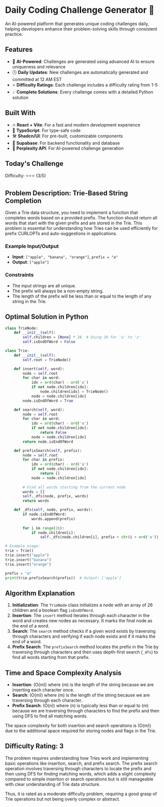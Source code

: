 # Daily Coding Challenge Generator 🚀

An AI-powered platform that generates unique coding challenges daily, helping developers enhance their problem-solving skills through consistent practice.

## Features

- 🤖 **AI-Powered**: Challenges are generated using advanced AI to ensure uniqueness and relevance
- 🕒 **Daily Updates**: New challenges are automatically generated and committed at 12 AM EST
- ⭐ **Difficulty Ratings**: Each challenge includes a difficulty rating from 1-5
- 💡 **Complete Solutions**: Every challenge comes with a detailed Python solution

## Built With

- 🔥 **React + Vite**: For a fast and modern development experience
- 🔷 **TypeScript**: For type-safe code
- 🛠️ **Shadcn/UI**: For pre-built, customizable components
- 🔌 **Supabase**: For backend functionality and database
- 🤖 **Perplexity API**: For AI-powered challenge generation

## Today's Challenge

Difficulty: ⭐⭐⭐ (3/5)

## Problem Description: Trie-Based String Completion

Given a Trie data structure, you need to implement a function that completes words based on a provided prefix. The function should return all words that start with the given prefix and are stored in the Trie. This problem is essential for understanding how Tries can be used efficiently for prefix CURLOPTs and auto-suggestions in applications.

### Example Input/Output

- **Input**: `["apple", "banana", "orange"]`, `prefix = "a"`
- **Output**: `["apple"]`

### Constraints

- The input strings are all unique.
- The prefix will always be a non-empty string.
- The length of the prefix will be less than or equal to the length of any string in the Trie.

## Optimal Solution in Python

```python
class TrieNode:
    def __init__(self):
        self.children = [None] * 26  # Using 26 for 'a' to 'z'
        self.isEndOfWord = False

class Trie:
    def __init__(self):
        self.root = TrieNode()

    def insert(self, word):
        node = self.root
        for char in word:
            idx = ord(char) - ord('a')
            if not node.children[idx]:
                node.children[idx] = TrieNode()
            node = node.children[idx]
        node.isEndOfWord = True

    def search(self, word):
        node = self.root
        for char in word:
            idx = ord(char) - ord('a')
            if not node.children[idx]:
                return False
            node = node.children[idx]
        return node.isEndOfWord

    def prefixSearch(self, prefix):
        node = self.root
        for char in prefix:
            idx = ord(char) - ord('a')
            if not node.children[idx]:
                return []
            node = node.children[idx]
        
        # Find all words starting from the current node
        words = []
        self._dfs(node, prefix, words)
        return words

    def _dfs(self, node, prefix, words):
        if node.isEndOfWord:
            words.append(prefix)
        
        for i in range(26):
            if node.children[i]:
                self._dfs(node.children[i], prefix + chr(i + ord('a')), words)

# Example usage:
trie = Trie()
trie.insert("apple")
trie.insert("banana")
trie.insert("orange")

prefix = "a"
print(trie.prefixSearch(prefix))  # Output: ['apple']
```

## Algorithm Explanation

1. **Initialization**: The `TrieNode` class initializes a node with an array of 26 children and a boolean flag `isEndOfWord`.
2. **Insertion**: The `insert` method iterates through each character in the word and creates new nodes as necessary. It marks the final node as the end of a word.
3. **Search**: The `search` method checks if a given word exists by traversing through characters and verifying if each node exists and if it marks the end of a word.
4. **Prefix Search**: The `prefixSearch` method locates the prefix in the Trie by traversing through characters and then uses depth-first search (`_dfs`) to find all words starting from that prefix.

## Time and Space Complexity Analysis

- **Insertion**: \(O(m)\) where \(m\) is the length of the string because we are inserting each character once.
- **Search**: \(O(m)\) where \(m\) is the length of the string because we are traversing through each character.
- **Prefix Search**: \(O(n)\) where \(n\) is typically less than or equal to \(m\) because we are traversing through characters to find the prefix and then using DFS to find all matching words.

The space complexity for both insertion and search operations is \(O(m)\) due to the additional space required for storing nodes and flags in the Trie.

## Difficulty Rating: 3

The problem requires understanding how Tries work and implementing basic operations like insertion, search, and prefix search. The prefix search operation involves traversing through characters to locate the prefix and then using DFS for finding matching words, which adds a slight complexity compared to simple insertion or search operations but is still manageable with clear understanding of Trie data structure.

Thus, it is rated as a moderate difficulty problem, requiring a good grasp of Trie operations but not being overly complex or abstract.